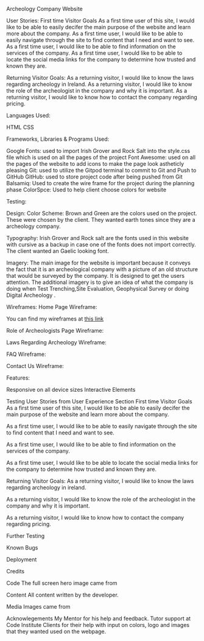Archeology Company Website

User Stories:
First time Visitor Goals
As a first time user of this site, I would like to be able to easily decifer the main purpose of the website and learn more about the company.
As a first time user, I would like to be able to easily navigate through the site to find content that I need and want to see.
As a first time user, I would like to be able to find information on the services of the company. 
As a first time user, I would like to be able to locate the social media links for the company to determine how trusted and known they are.

Returning Visitor Goals: 
As a returning visitor, I would like to know the laws regarding archeology in Ireland.
As a returning visitor, I would like to know the role of the archeologist in the company and why it is important.
As a returning visitor, I would like to know how to contact the company regarding pricing.

Languages Used:

HTML
CSS

Frameworks, Libraries & Programs Used:

Google Fonts: used to import Irish Grover and Rock Salt into the style.css file which is used on all the pages of the project
Font Awesome: used on all the pages of the website to add icons to make the page look astheticly pleasing
Git: used to utilize the Gitpod terminal to commit to Git and Push to GitHub
GitHub: used to store project code after being pushed from Git
Balsamiq: Used to create the wire frame for the project during the planning phase
ColorSpce: Used to help client choose colors for website

Testing:

Design:
Color Scheme: 
Brown and Green are the colors used on the project.  These were chosen by the client. They wanted earth tones since they are a archeology company.

Typography:
Irish Grover and Rock salt are the fonts used in this website with cursive as a backup in case one of the fonts does not import correctly. The client wanted an Gaelic looking font.

Imagery:
The main image for the website is important because it conveys the fact that it is an archeological company with a picture of an old structure that would be surveyed by the company. It is designed to get the users attention.  The additional imagery is to give an idea of what the company is doing when  Test Trenching,Site Evaluation, Geophysical Survey or doing Digital Archeology .

Wireframes:
Home Page Wireframe:

You can find my wireframes at [this link](wireframes/home-page.pdf)



Role of Archeologists Page Wireframe:

Laws Regarding Archeology Wireframe:

FAQ Wireframe:

Contact Us Wireframe:

Features:

Responsive on all device sizes
Interactive Elements

Testing User Stories from User Experience Section
First time Visitor Goals
As a first time user of this site, I would like to be able to easily decifer the main purpose of the website and learn more about the company.

As a first time user, I would like to be able to easily navigate through the site to find content that I need and want to see.

As a first time user, I would like to be able to find information on the services of the company. 

As a first time user, I would like to be able to locate the social media links for the company to determine how trusted and known they are.


Returning Visitor Goals: 
As a returning visitor, I would like to know the laws regarding archeology in ireland.

As a returning visitor, I would like to know the role of the archeologist in the company and why it is important.

As a returning visitor, I would like to know how to contact the company regarding pricing.

Further Testing

Known Bugs

Deployment

Credits

Code
The full screen hero image came from

Content
All content written by the developer.

Media
Images came from

Acknowlegements
My Mentor for his help and feedback.
Tutor support at Code Institute
Clients for their help with input on colors, logo and images that they wanted used on the webpage.